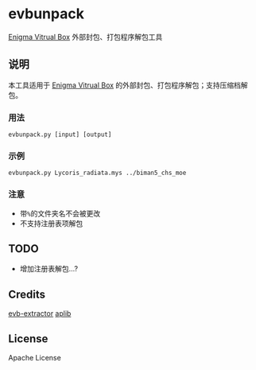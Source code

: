 # evbunpack
[Enigma Vitrual Box](https://enigmaprotector.com/) 外部封包、打包程序解包工具

## 说明
本工具适用于 [Enigma Vitrual Box](https://enigmaprotector.com/) 的外部封包、打包程序解包；支持压缩档解包。

### 用法
	evbunpack.py [input] [output]

### 示例
	evbunpack.py Lycoris_radiata.mys ../biman5_chs_moe

### 注意
- 带`%`的文件夹名不会被更改
- 不支持注册表项解包

## TODO
- 增加注册表解包...?

## Credits
[evb-extractor](https://github.com/EVBExtractor/evb-extractor)
[aplib](https://github.com/snemes/aplib)

## License
Apache License